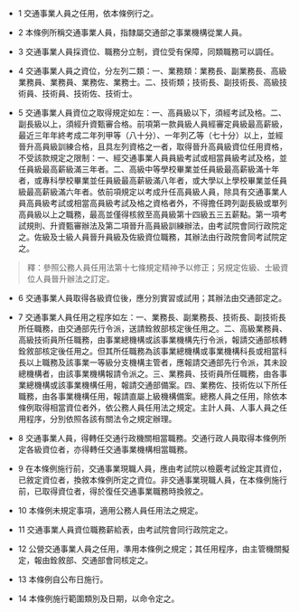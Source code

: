* 1 交通事業人員之任用，依本條例行之。

* 2 本條例所稱交通事業人員，指隸屬交通部之事業機構從業人員。

* 3 交通事業人員採資位、職務分立制，資位受有保障，同類職務可以調任。

* 4 交通事業人員之資位，分左列二類：一、業務類：業務長、副業務長、高級業務員、業務員、業務佐、業務士。二、技術類；技術長、副技術長、高級技術員、技術員、技術佐、技術士。

* 5 交通事業人員資位之取得規定如左：一、高員級以下，須經考試及格。二、副長級以上，須經升資甄審合格。前項第一款員級人員經審定員級最高薪級，最近三年年終考成二年列甲等（八十分）、一年列乙等（七十分）以上，並經晉升高員級訓練合格，且具左列資格之一者，取得晉升高員級資位任用資格，不受該款規定之限制：一、經交通事業人員員級考試或相當員級考試及格，並任員級最高薪級滿三年者。二、高級中等學校畢業並任員級最高薪級滿十年者，或專科學校畢業並任員級最高薪級滿八年者，或大學以上學校畢業並任員級最高薪級滿六年者。依前項規定以考成升任高員級人員，除具有交通事業人員高員級考試或相當高員級考試及格之資格者外，不得擔任跨列副長級或單列高員級以上之職務，最高並僅得核敘至高員級第十四級五三五薪點。第一項考試規則、升資甄審辦法及第二項晉升高員級訓練辦法，由考試院會同行政院定之。佐級及士級人員晉升員級及佐級資位職務，其辦法由行政院會同考試院定之。

> 釋：參照公務人員任用法第十七條規定精神予以修正；另規定佐級、士級資位人員晉升辦法之訂定。

* 6 交通事業人員取得各級資位後，應分別實習或試用；其辦法由交通部定之。

* 7 交通事業人員任用之程序如左：一、業務長、副業務長、技術長、副技術長所任職務，由交通部先行令派，送請銓敘部核定後任用之。二、高級業務員、高級技術員所任職務，由事業總機構或該事業機構先行令派，報請交通部核轉銓敘部核定後任用之。但其所任職務為該事業總機構或事業機構科長或相當科長以上職務及該事業一等級分支機構主管者，應報請交通部先行令派，其未設總機構者，由該事業機構報請令派之。三、業務員、技術員所任職務，由各事業總機構或該事業機構任用，報請交通部備案。四、業務佐、技術佐以下所任職務，由各事業機構任用，報請直屬上級機構備案。總務人員之任用，除依本條例取得相當資位者外，依公務人員任用法之規定。主計人員、人事人員之任用程序，分別依照各該有關法令之規定辦理。

* 8 交通事業人員，得轉任交通行政機關相當職務。交通行政人員取得本條例所定各級資位者，亦得轉任交通事業機構相當職務。

* 9 在本條例施行前，交通事業現職人員，應由考試院以檢覈考試銓定其資位，已敘定資位者，換敘本條例所定之資位。非交通事業現職人員，在本條例施行前，已取得資位者，得於復任交通事業職務時換敘之。

* 10 本條例未規定事項，適用公務人員任用法之規定。

* 11 交通事業人員資位職務薪給表，由考試院會同行政院定之。

* 12 公營交通事業人員之任用，準用本條例之規定；其任用程序，由主管機關擬定，報由銓敘部、交通部會同核定之。

* 13 本條例自公布日施行。

* 14 本條例施行範圍類別及日期，以命令定之。

